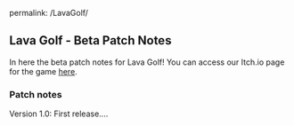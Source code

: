 permalink: /LavaGolf/
## Lava Golf - Beta Patch Notes

In here the beta patch notes for Lava Golf!
You can access our Itch.io page for the game [here](https://artanisx.itch.io/lava-golf).


### Patch notes

Version 1.0:
First release....